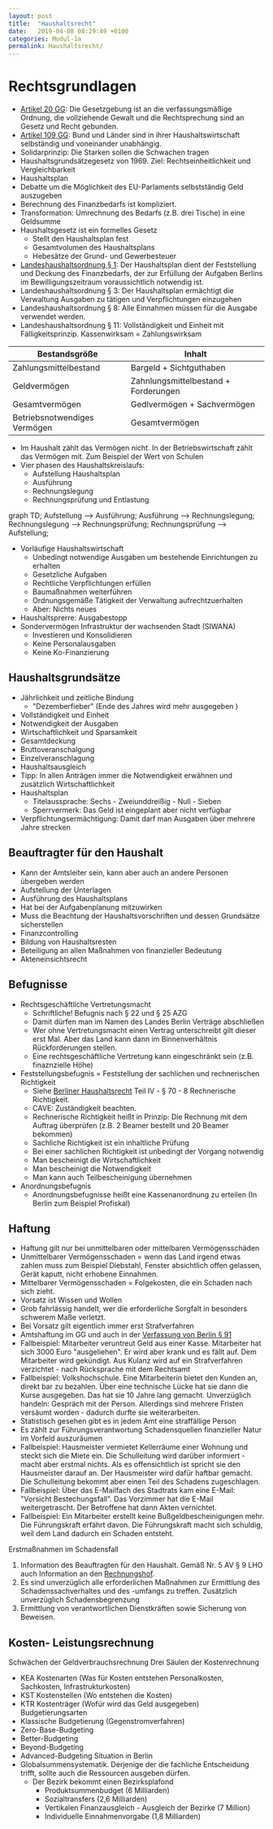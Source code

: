 ```yaml
---
layout: post
title:  "Haushaltsrecht"
date:   2019-04-08 08:29:49 +0100
categories: Modul-1a
permalink: Haushaltsrecht/
---
```


# Rechtsgrundlagen
* [Artikel 20 GG](http://www.gesetze-im-internet.de/gg/art_20.html): Die Gesetzgebung ist an die verfassungsmäßige Ordnung, die vollziehende Gewalt und die Rechtsprechung sind an Gesetz und Recht gebunden.
* [Artikel 109 GG](https://www.gesetze-im-internet.de/gg/art_109.html): Bund und Länder sind in ihrer Haushaltswirtschaft selbständig und voneinander unabhängig.
* Solidarprinzip: Die Starken sollen die Schwachen tragen
* Haushaltsgrundsätzegesetz von 1969. Ziel: Rechtseinheitlichkeit und Vergleichbarkeit
* Haushaltsplan
* Debatte um die Möglichkeit des EU-Parlaments selbstständig Geld auszugeben
* Berechnung des Finanzbedarfs ist kompliziert.
* Transformation: Umrechnung des Bedarfs (z.B. drei Tische) in eine Geldsumme
* Haushaltsgesetz ist ein formelles Gesetz
  * Stellt den Haushaltsplan fest
  * Gesamtvolumen des Haushaltsplans
  * Hebesätze der Grund- und Gewerbesteuer
* [Landeshaushaltsordnung § 1](https://www.berlin.de/sen/finanzen/haushalt/downloads/landeshaushaltsordnung.pdf): Der Haushaltsplan dient der Feststellung und Deckung des Finanzbedarfs, der zur Erfüllung der Aufgaben Berlins im
Bewilligungszeitraum voraussichtlich notwendig ist.
* Landeshaushaltsordnung § 3: Der Haushaltsplan ermächtigt die Verwaltung Ausgaben zu tätigen und Verpflichtungen einzugehen
* Landeshaushaltsordnung § 8: Alle Einnahmen müssen für die Ausgabe verwendet werden.
* Landeshaushaltsordnung § 11: Vollständigkeit und Einheit mit Fälligkeitsprinzip. Kassenwirksam = Zahlungswirksam

| Bestandsgröße       | Inhalt  |
| ----------- |-------------|
| Zahlungsmittelbestand    | Bargeld + Sichtguthaben |
| Geldvermögen      | Zahnlungsmittelbestand + Forderungen  |   
| Gesamtvermögen    | Gedlvermögen + Sachvermögen |
| Betriebsnotwendiges Vermögen   | Gesamtvermögen |

* Im Haushalt zählt das Vermögen nicht. In der Betriebswirtschaft zählt das Vermögen mit. Zum Beispiel der Wert von Schulen
* Vier phasen des Haushaltskreislaufs:
  * Aufstellung Haushaltsplan
  * Ausführung
  * Rechnungslegung
  * Rechnungsprüfung und Entlastung
<div class="mermaid">
graph TD;
  Aufstellung --> Ausführung;
  Ausführung --> Rechnungslegung;
  Rechnungslegung --> Rechnungsprüfung;
  Rechnungsprüfung --> Aufstellung;
</div>

* Vorläufige Haushaltswirtschaft
  * Unbedingt notwendige Ausgaben um bestehende Einrichtungen zu erhalten
  * Gesetzliche Aufgaben
  * Rechtliche Verpflichtungen erfüllen
  * Baumaßnahmen weiterführen
  * Ordnungsgemäße Tätigkeit der Verwaltung aufrechtzuerhalten
  * Aber: Nichts neues
* Haushaltsprerre: Ausgabestopp
* Sondervermögen Infrastruktur der wachsenden Stadt (SIWANA)
  * Investieren und Konsolidieren
  * Keine Personalausgaben
  * Keine Ko-Finanzierung

## Haushaltsgrundsätze
  * Jährlichkeit und zeitliche Bindung
    * "Dezemberfieber" (Ende des Jahres wird mehr ausgegeben )
  * Vollständigkeit und Einheit
  * Notwendigkeit der Ausgaben
  * Wirtschaftlichkeit und Sparsamkeit
  * Gesamtdeckung
  * Bruttoveranschalgung
  * Einzelveranschlagung
  * Haushaltsausgleich
* Tipp: In allen Anträgen immer die Notwendigkeit erwähnen und zusätzlich Wirtschaftlichkeit
* Haushaltsplan
  * Titelaussprache: Sechs - Zweiunddreißig - Null - Sieben
  * Sperrvermerk: Das Geld ist eingeplant aber nicht verfügbar
* Verpflichtungsermächtigung: Damit darf man Ausgaben über mehrere Jahre strecken

## Beauftragter für den Haushalt
* Kann der Amtsleiter sein, kann aber auch an andere Personen übergeben werden
* Aufstellung der Unterlagen
* Ausführung des Haushaltsplans
* Hat bei der Aufgabenplanung mitzuwirken
* Muss die Beachtung der Haushaltsvorschriften und dessen Grundsätze sicherstellen
* Finanzcontrolling
* Bildung von Haushaltsresten
* Beteiligung an allen Maßnahmen von finanzieller Bedeutung
* Akteneinsichtsrecht

## Befugnisse
* Rechtsgeschäftliche Vertretungsmacht
  * Schriftliche! Befugnis nach § 22 und § 25 AZG
  * Damit dürfen man im Namen des Landes Berlin Verträge abschließen
  * Wer ohne Vertretungsmacht einen Vertrag unterschreibt gilt dieser erst Mal. Aber das Land kann dann im Binnenverhältnis Rückforderungen stellen.
  * Eine rechtsgeschäftliche Vertretung kann eingeschränkt sein (z.B. finaznzielle Höhe)
* Feststellungsbefugnis = Feststellung der sachlichen und rechnerischen Richtigkeit
  * Siehe [Berliner Haushaltsrecht](https://www.berlin.de/sen/finanzen/haushalt/downloads/181031_lho_und_av_pdf.pdf) Teil IV - § 70 - 8 Rechnerische Richtigkeit.
  * CAVE: Zuständigkeit beachten.
  * Rechnerische Richtigkeit heißt in Prinzip: Die Rechnung mit dem Auftrag überprüfen (z.B. 2 Beamer bestellt und 20 Beamer bekommen)
  * Sachliche Richtigkeit ist ein inhaltliche Prüfung
  * Bei einer sachlichen Richtigkeit ist unbedingt der Vorgang notwendig
  * Man bescheinigt die Wirtschaftlichkeit
  * Man bescheinigt die Notwendigkeit
  * Man kann auch Teilbescheinigung übernehmen
* Anordnungsbefugnis
  * Anordnungsbefugnisse heißt eine Kassenanordnung zu erteilen (In Berlin zum Beispiel Profiskal)

## Haftung
* Haftung gilt nur bei unmittelbaren oder mittelbaren Vermögensschäden
* Unmittelbarer Vermögensschaden = wenn das Land irgend etwas zahlen muss zum Beispiel Diebstahl, Fenster absichtlich offen gelassen, Gerät kaputt, nicht erhobene Einnahmen.
* Mittelbarer Vermögensschaden = Folgekosten, die ein Schaden nach sich zieht.
* Vorsatz ist Wissen und Wollen
* Grob fahrlässig handelt, wer die erforderliche Sorgfalt in besonders schwerem Maße verletzt.
* Bei Vorsatz gilt eigentlich immer erst Strafverfahren
* Amtshaftung im GG und auch in der [Verfassung von Berlin § 91](https://www.berlin.de/rbmskzl/regierender-buergermeister/verfassung/artikel.41499.php)
* Fallbeispiel: Mitarbeiter veruntreut Geld aus einer Kasse. Mitarbeiter hat sich 3000 Euro "ausgeliehen". Er wird aber krank und es fällt auf. Dem Mitarbeiter wird gekündigt. Aus Kulanz wird auf ein Strafverfahren verzichtet - nach Rücksprache mit dem Rechtsamt
* Fallbeispiel: Volkshochschule. Eine Mitarbeiterin bietet den Kunden an, direkt bar zu bezahlen. Über eine technische Lücke hat sie dann die Kurse ausgegeben. Das hat sie 10 Jahre lang gemacht. Unverzüglich handeln: Gespräch mit der Person. Allerdings sind mehrere Fristen versäumt worden - dadurch durfte sie weiterarbeiten.
* Statistisch gesehen gibt es in jedem Amt eine straffällige Person
* Es zählt zur Führungsverantwortung Schadensquellen finanzieller Natur im Vorfeld auszuräumen
* Fallbeispiel: Hausmeister vermietet Kellerräume einer Wohnung und steckt sich die Miete ein. Die Schulleitung wird darüber informiert - macht aber erstmal nichts. Als es offensichtlich ist spricht sie den Hausmeister darauf an. Der Hausmeister wird dafür haftbar gemacht. Die Schulleitung bekommt aber einen Teil des Schadens zugeschlagen.
* Fallbeispiel: Über das E-Mailfach des Stadtrats kam eine E-Mail: "Vorsicht Bestechungsfall". Das Vorzimmer hat die E-Mail weitergetrascht. Der Betroffene hat dann Akten vernichtet.
* Fallbeispiel: Ein Mitarbeiter erstellt keine Bußgeldbescheinigungen mehr. Die Führungskraft erfährt davon. Die Führungskraft macht sich schuldig, weil dem Land dadurch ein Schaden entsteht.

Erstmaßnahmen im Schadensfall
1. Information des Beauftragten für den Haushalt. Gemäß Nr. 5 AV § 9 LHO auch Information an den [Rechnungshof](https://www.berlin.de/rechnungshof/).
2. Es sind unverzüglich alle erforderlichen Maßnahmen zur Ermittlung des Schadenssachverhaltes und des -umfangs zu treffen. Zusätzlich unverzüglich Schadensbegrenzung
3. Ermittlung von verantwortlichen Dienstkräften sowie Sicherung von Beweisen.

## Kosten- Leistungsrechnung
Schwächen der Geldverbrauchsrechnung
Drei Säulen der Kostenrechnung
* KEA Kostenarten (Was für Kosten entstehen Personalkosten, Sachkosten, Infrastrukturkosten)
* KST Kostenstellen (Wo entstehen die Kosten)
* KTR Kostenträger (Wofür wird das Geld ausgegeben)
Budgetierungsarten
* Klassische Budgetierung (Gegenstromverfahren)
* Zero-Base-Budgeting
* Better-Budgeting
* Beyond-Budgeting
* Advanced-Budgeting
Situation in Berlin
* Globalsummensystematik. Derjenige der die fachliche Entscheidung trifft, sollte auch die Ressourcen ausgeben dürfen.
  * Der Bezirk bekommt einen Bezirksplafond
    * Produktsummenbudget (6 Milliarden)
    * Sozialtransfers (2,6 Milliarden)
    * Vertikalen Finanzausgleich - Ausgleich der Bezirke (7 Million)
    * Individuelle Einnahmenvorgabe (1,8 Milliarden)
